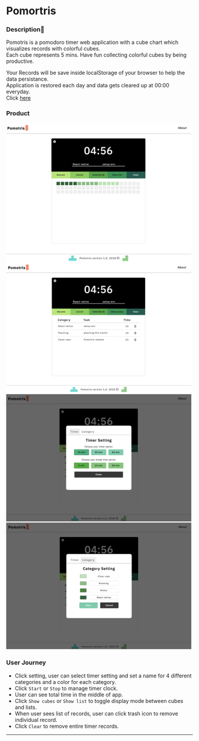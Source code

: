 # Pomortris

### Description:page_facing_up:

Pomotris is a pomodoro timer web application with a cube chart which visualizes records with colorful cubes.  
Each cube represents 5 mins. Have fun collecting colorful cubes by being productive.

Your Records will be save inside localStorage of your browser to help the data persistance.  
Application is restored each day and data gets cleared up at 00:00 everyday.  
Click [here](https://pomotris.surge.sh)

### Product

<img src="img/product0.png" width="500" display="inline">
<img src="img/product1.png" width="500" display="inline">
<img src="img/product2.png" width="500" display="inline">
<img src="img/product3.png" width="500" display="inline">

### User Journey

* Click setting, user can select timer setting and set a name for 4 different categories and a color for each category.
* Click `Start` or `Stop` to manage timer clock.
* User can see total time in the middle of app.
* Click `Show cubes` or `Show list` to toggle display mode between cubes and lists.
* When user sees list of records, user can click trash icon to remove individual record.
* Click `Clear` to remove entire timer records.

---
